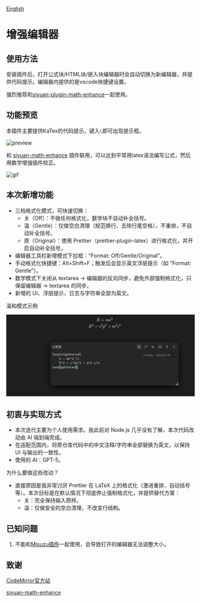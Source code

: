 [English](https://github.com/Xuanyiyiren/siyuan-plugin-enhance-editor/blob/main/README.md)

# 增强编辑器

## 使用方法

安装插件后，打开公式块/HTML块/嵌入块编辑器时会自动切换为新编辑器，并提供代码提示。编辑器内提供的是vscode快捷键设置。

强烈推荐和[siyuan-plugin-math-enhance](https://github.com/zxhd863943427/siyuan-plugin-math-enhance)一起使用。

## 功能预览

本插件主要提供KaTex的代码提示，键入`\`即可出现提示框。

![preview](./assets/preview.png)

和 [siyuan-math-enhance](https://github.com/zxhd863943427/siyuan-math-enhance) 插件联用，可以达到平常用latex语法编写公式，然后用数学增强插件校正。

![gif](./assets/view.gif)

## 本次新增功能

- 三档格式化模式，可快速切换：
	- 关（Off）：不做任何格式化，数学块不自动补全括号。
	- 温（Gentle）：仅做空白清理（规范换行、去除行尾空格），不重排，不自动补全括号。
	- 原（Original）：使用 Prettier（prettier-plugin-latex）进行格式化，并开启自动补全括号。
- 编辑器工具栏新增模式下拉框：“Format: Off/Gentle/Original”。
- 手动格式化快捷键：Alt+Shift+F；触发后会显示英文浮层提示（如 “Format: Gentle”）。
- 数学模式下关闭从 textarea → 编辑器的反向同步，避免外部强制格式化，只保留编辑器 → textarea 的同步。
- 新增的 UI、浮层提示、日志与字符串全部为英文。

温和模式示例

![Gentle Format](./assets/Gentel_Format.png)

## 初衷与实现方式

- 本次迭代主要为个人使用需求。我此前对 Node.js 几乎没有了解，本次代码改动由 AI 端到端完成。
- 在适配范围内，将原仓库代码中的中文注释/字符串全部替换为英文，以保持 UI 与输出的一致性。
- 使用的 AI：GPT-5。

为什么要做这些改动？

- 直接原因是我非常讨厌 Prettier 在 LaTeX 上的格式化（激进重排、自动括号等）。本次目标是在默认情况下彻底停止强制格式化，并提供替代方案：
	- 关：完全保持输入原样。
	- 温：仅做安全的空白清理，不改变行结构。

## 已知问题

1. 不能和[Misuzu插件](https://github.com/Misuzu2027/syplugin-misuzu-custom)一起使用，会导致打开的编辑器无法调整大小。

## 致谢

[CodeMirror官方站](https://codemirror.net/)

[siyuan-math-enhance](https://github.com/zxhd863943427/siyuan-math-enhance)